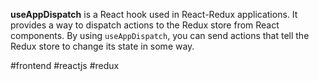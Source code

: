 **useAppDispatch** is a React hook used in React-Redux applications. It provides a way to dispatch actions to the Redux store from React components. By using `useAppDispatch`, you can send actions that tell the Redux store to change its state in some way.

#frontend #reactjs #redux
